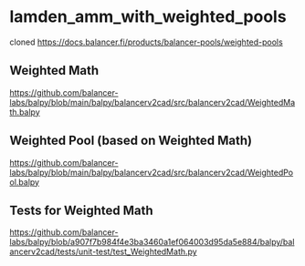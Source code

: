 # lamden_amm_with_weighted_pools
cloned https://docs.balancer.fi/products/balancer-pools/weighted-pools

## Weighted Math
https://github.com/balancer-labs/balpy/blob/main/balpy/balancerv2cad/src/balancerv2cad/WeightedMath.balpy

## Weighted Pool (based on Weighted Math)
https://github.com/balancer-labs/balpy/blob/main/balpy/balancerv2cad/src/balancerv2cad/WeightedPool.balpy

## Tests for Weighted Math
https://github.com/balancer-labs/balpy/blob/a907f7b984f4e3ba3460a1ef064003d95da5e884/balpy/balancerv2cad/tests/unit-test/test_WeightedMath.py
